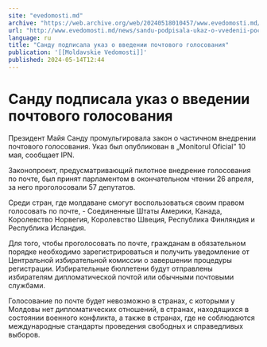 ```yaml
---
site: "evedomosti.md"
archive: "https://web.archive.org/web/20240518010457/www.evedomosti.md/news/sandu-podpisala-ukaz-o-vvedenii-pochtovogo-golosovaniya"
url: "http://www.evedomosti.md/news/sandu-podpisala-ukaz-o-vvedenii-pochtovogo-golosovaniya"
language: ru
title: "Санду подписала указ о введении почтового голосования"
publication: '[[Moldavskie Vedomosti]]'
published: 2024-05-14T12:44
---
```


# Санду подписала указ о введении почтового голосования

Президент Майя Санду промульгировала закон о частичном внедрении почтового голосования. Указ был опубликован в „Monitorul Oficial” 10 мая, сообщает IPN.

Законопроект, предусматривающий пилотное внедрение голосования по почте, был принят парламентом в окончательном чтении 26 апреля, за него проголосовали 57 депутатов.

Среди стран, где молдаване смогут воспользоваться своим правом голосовать по почте, - Соединенные Штаты Америки, Канада, Королевство Норвегия, Королевство Швеция, Республика Финляндия и Республика Исландия.

Для того, чтобы проголосовать по почте, гражданам в обязательном порядке необходимо зарегистрироваться и получить уведомление от Центральной избирательной комиссии о завершении процедуры регистрации. Избирательные бюллетени будут отправлены избирателям дипломатической почтой или обычными почтовыми службами.

Голосование по почте будет невозможно в странах, с которыми у Молдовы нет дипломатических отношений, в странах, находящихся в состоянии военного конфликта, а также в странах, где не соблюдаются международные стандарты проведения свободных и справедливых выборов.